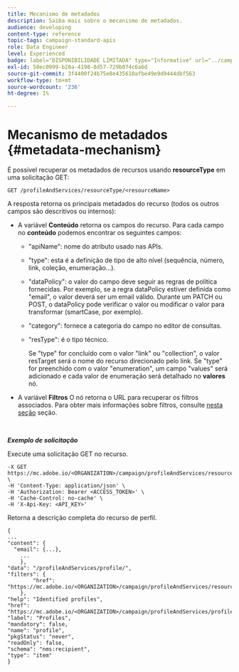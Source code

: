 ```yaml
---
title: Mecanismo de metadados
description: Saiba mais sobre o mecanismo de metadados.
audience: developing
content-type: reference
topic-tags: campaign-standard-apis
role: Data Engineer
level: Experienced
badge: label="DISPONIBILIDADE LIMITADA" type="Informative" url="../campaign-standard-migration-home.md" tooltip="Restrito a usuários migrados do Campaign Standard"
exl-id: 58ec0999-b28a-4198-8d57-729b074c6a6d
source-git-commit: 3f4400f24b75e8e435610afbe49e9d9444dbf563
workflow-type: tm+mt
source-wordcount: '236'
ht-degree: 1%

---
```


# Mecanismo de metadados {#metadata-mechanism}

É possível recuperar os metadados de recursos usando **resourceType** em uma solicitação GET:

`GET /profileAndServices/resourceType/<resourceName>`

A resposta retorna os principais metadados do recurso (todos os outros campos são descritivos ou internos):

* A variável **Conteúdo** retorna os campos do recurso. Para cada campo no **conteúdo** podemos encontrar os seguintes campos:

   * &quot;apiName&quot;: nome do atributo usado nas APIs.
   * &quot;type&quot;: esta é a definição de tipo de alto nível (sequência, número, link, coleção, enumeração...).
   * &quot;dataPolicy&quot;: o valor do campo deve seguir as regras de política fornecidas. Por exemplo, se a regra dataPolicy estiver definida como &quot;email&quot;, o valor deverá ser um email válido. Durante um PATCH ou POST, o dataPolicy pode verificar o valor ou modificar o valor para transformar (smartCase, por exemplo).
   * &quot;category&quot;: fornece a categoria do campo no editor de consultas.
   * &quot;resType&quot;: é o tipo técnico.

     Se &quot;type&quot; for concluído com o valor &quot;link&quot; ou &quot;collection&quot;, o valor resTarget será o nome do recurso direcionado pelo link.
Se &quot;type&quot; for preenchido com o valor &quot;enumeration&quot;, um campo &quot;values&quot; será adicionado e cada valor de enumeração será detalhado no **valores** nó.

* A variável **Filtros** O nó retorna o URL para recuperar os filtros associados. Para obter mais informações sobre filtros, consulte [nesta seção](filtering.md) seção.

<!-- créer une section au même niveau sur les liens -->
<!-- dans l'exemple: birthdate, email +  mettre 2 liens : un de type 1-1 , 1-N
si on prend l'exemple de l'org unit, on aura un bon exemple lien -->
<!-- plus reparler du node Data -->

<br/>

***Exemplo de solicitação***

Execute uma solicitação GET no recurso.

```
-X GET https://mc.adobe.io/<ORGANIZATION>/campaign/profileAndServices/resourceType/profile \
-H 'Content-Type: application/json' \
-H 'Authorization: Bearer <ACCESS_TOKEN>' \
-H 'Cache-Control: no-cache' \
-H 'X-Api-Key: <API_KEY>'
```

Retorna a descrição completa do recurso de perfil.

```
{
...
"content": {
  "email": {...},
    ...
    },
"data": "/profileAndServices/profile/",
"filters": {
        "href": "https://mc.adobe.io/<ORGANIZATION>/campaign/profileAndServices/resourceType/<PKEY>"
    },
"help": "Identified profiles",
"href": "https://mc.adobe.io/<ORGANIZATION>/campaign/profileAndServices/profile/metadata",
"label": "Profiles",
"mandatory": false,
"name": "profile",
"pkgStatus": "never",
"readOnly": false,
"schema": "nms:recipient",
"type": "item"
}
```
